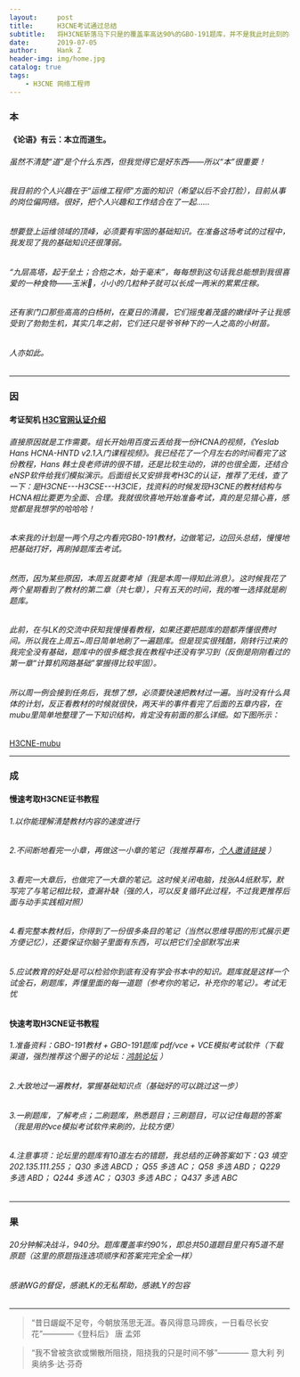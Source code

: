 ```yaml
---
layout:     post
title:      H3CNE考试通过总结
subtitle:   将H3CNE斩落马下只是的覆盖率高达90%的GBO-191题库，并不是我此时此刻的基础知识
date:       2019-07-05
author:     Hank Z
header-img: img/home.jpg
catalog: true
tags:
    - H3CNE 网络工程师
---
```


### 本

#### 《论语》有云：本立而道生。
######	虽然不清楚“道”是个什么东西，但我觉得它是好东西——所以“本”很重要！
######	我目前的个人兴趣在于“运维工程师”方面的知识（希望以后不会打脸），目前从事的岗位偏网络。很好，把个人兴趣和工作结合在了一起……
######	想要登上运维领域的顶峰，必须要有牢固的基础知识。在准备这场考试的过程中，我发现了我的基础知识还很薄弱。
######	“九层高塔，起于垒土；合抱之木，始于毫末”，每每想到这句话我总能想到我很喜爱的一种食物——玉米🌽，小小的几粒种子就可以长成一两米的累累庄稼。
######  还有家门口那些高高的白杨树，在夏日的清晨，它们摇曳着茂盛的嫩绿叶子让我感受到了勃勃生机，其实几年之前，它们还只是爷爷种下的一人之高的小树苗。
######  人亦如此。

---

###	因

####	考证契机 [H3C官网认证介绍](http://t.cn/AiOwijBv)
######	直接原因就是工作需要。组长开始用百度云丢给我一份HCNA的视频，《Yeslab Hans HCNA-HNTD v2.1入门课程视频》。我已经花了一个月左右的时间看完了这份教程，Hans 韩士良老师讲的很不错，还是比较生动的，讲的也很全面，还结合eNSP软件给我们模拟演示。后面组长又安排我考H3C的认证，推荐了无线，查了一下：是H3CNE---H3CSE---H3CIE，找资料的时候发现H3CNE的教材结构与HCNA相比要更为全面、合理。我就很欣喜地开始准备考试，真的是见猎心喜，感觉都是我想学的哈哈哈！
######	本来我的计划是一两个月之内看完GB0-191教材，边做笔记，边回头总结，慢慢地把基础打好，再刷掉题库去考试。
######	然而，因为某些原因，本周五就要考掉（我是本周一得知此消息）。这时候我花了两个星期看到了教材的第二章（共七章），只有五天的时间，我的唯一选择就是刷题库。
######	此前，在与LK的交流中获知我慢慢看教程，如果还要把题库的题都弄懂很费时间。所以我在上周五~周日简单地刷了一遍题库。但是现实很残酷，刚转行过来的我完全没有基础，题库中的很多概念我在教程中还没有学习到（反倒是刚刚看过的第一章“计算机网路基础”掌握得比较牢固）。
######	所以周一例会接到任务后，我想了想，必须要快速把教材过一遍。当时没有什么具体的计划，反正看教材的时候就很快，两天半的事件看完了后面的五章内容，在mubu里简单地整理了一下知识结构，肯定没有前面的那么详细。如下图所示：
[H3CNE-mubu](http://ww2.sinaimg.cn/large/006tNc79ly1g4rjz0kjdmj31jn0u0djd.jpg)


---

###	成

####	慢速考取H3CNE证书教程
######	1.以你能理解清楚教材内容的速度进行
######	2.不间断地看完一小章，再做这一小章的笔记（我推荐幕布，[个人邀请链接](https://mubu.com/inv/835246) ）
######	3.看完一大章后，也做完了一大章的笔记。这时候关闭电脑，找张A4纸默写，默写完了与笔记相比较，查漏补缺（强的人，可以反复循环此过程，不过我更推荐后面与动手实践相对照）
######	4.看完整本教材后，你得到了一份很多条目的笔记（当然以思维导图的形式展示更方便记忆），还要保证你脑子里面有东西，可以把它们全部默写出来
######	5.应试教育的好处是可以检验你到底有没有学会书本中的知识。题库就是这样一个试金石，刷题库，弄懂里面的每一道题（参考你的笔记，补充你的笔记）。考试无忧

####	快速考取H3CNE证书教程
######	1.准备资料：GBO-191教材 + GBO-191题库 pdf/vce + VCE模拟考试软件（下载渠道，强烈推荐这个圈子的论坛：[鸿鹄论坛](https://bbs.hh010.com/) ）
######	2.大致地过一遍教材，掌握基础知识点（基础好的可以跳过这一步）
######	3.一刷题库，了解考点；二刷题库，熟悉题目；三刷题目，可以记住每题的答案（我是用的vce模拟考试软件来刷的，比较方便）
######	4.注意事项：论坛里的题库有10道左右的错题，我总结的正确答案如下：Q3    填空  202.135.111.255；	Q30  多选  ABCD；	Q55   多选  AC；   Q58  多选  ABD；	Q229  多选  ABD；	Q244  多选  AC；	Q303  多选  ABC；	Q437  多选  ABC

---

###	果

######	20分钟解决战斗，940分。题库覆盖率约90%，即总共50道题目里只有5道不是原题（这里的原题指连选项顺序和答案完完全全一样）
######	感谢WG的督促，感谢LK的无私帮助，感谢LY的包容

---

>	“昔日龌龊不足夸，今朝放荡思无涯。春风得意马蹄疾，一日看尽长安花”————《登科后》 唐 孟郊

>	“我不曾被贪欲或懒散所阻挠，阻挠我的只是时间不够”———— 意大利 列奥纳多·达·芬奇



